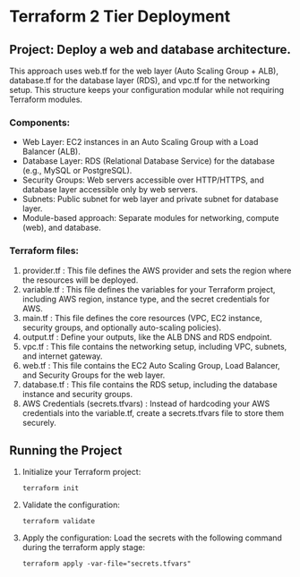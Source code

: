 # Terraform 2 Tier Deployment

## Project: Deploy a web and database architecture.
This approach uses web.tf for the web layer (Auto Scaling Group + ALB), database.tf for the database layer (RDS), and vpc.tf for the networking setup. This structure keeps your configuration modular while not requiring Terraform modules.

### Components:
- Web Layer: EC2 instances in an Auto Scaling Group with a Load Balancer (ALB).
- Database Layer: RDS (Relational Database Service) for the database (e.g., MySQL or PostgreSQL).
- Security Groups: Web servers accessible over HTTP/HTTPS, and database layer accessible only by web servers.
- Subnets: Public subnet for web layer and private subnet for database layer.
- Module-based approach: Separate modules for networking, compute (web), and database.

### Terraform files:
1. provider.tf : This file defines the AWS provider and sets the region where the resources will be deployed.
2. variable.tf : This file defines the variables for your Terraform project, including AWS region, instance type, and the secret credentials for AWS.
3. main.tf : This file defines the core resources (VPC, EC2 instance, security groups, and optionally auto-scaling policies).
4. output.tf : Define your outputs, like the ALB DNS and RDS endpoint.
5. vpc.tf : This file contains the networking setup, including VPC, subnets, and internet gateway.
6. web.tf : This file contains the EC2 Auto Scaling Group, Load Balancer, and Security Groups for the web layer.
7. database.tf : This file contains the RDS setup, including the database instance and security groups.
8. AWS Credentials (secrets.tfvars) : Instead of hardcoding your AWS credentials into the variable.tf, create a secrets.tfvars file to store them securely.

## Running the Project

1. Initialize your Terraform project:
    ```
    terraform init
    ```

2. Validate the configuration:
    ```
    terraform validate
    ```

3. Apply the configuration:
Load the secrets with the following command during the terraform apply stage:
    ```
    terraform apply -var-file="secrets.tfvars"
    ```

